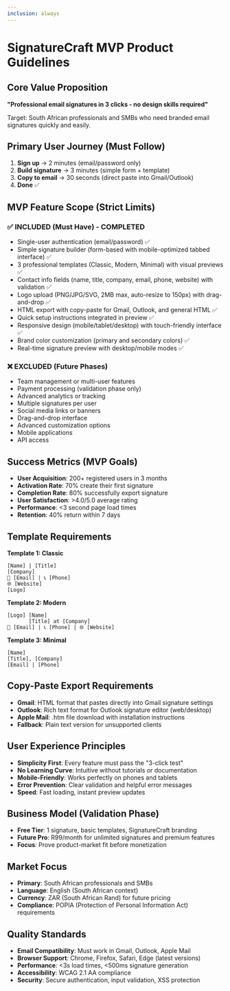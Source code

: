 ```yaml
---
inclusion: always
---
```


# SignatureCraft MVP Product Guidelines

## Core Value Proposition
**"Professional email signatures in 3 clicks - no design skills required"**

Target: South African professionals and SMBs who need branded email signatures quickly and easily.

## Primary User Journey (Must Follow)
1. **Sign up** → 2 minutes (email/password only)
2. **Build signature** → 3 minutes (simple form + template)
3. **Copy to email** → 30 seconds (direct paste into Gmail/Outlook)
4. **Done** ✅

## MVP Feature Scope (Strict Limits)

### ✅ INCLUDED (Must Have) - COMPLETED
- Single-user authentication (email/password) ✅
- Simple signature builder (form-based with mobile-optimized tabbed interface) ✅
- 3 professional templates (Classic, Modern, Minimal) with visual previews ✅
- Contact info fields (name, title, company, email, phone, website) with validation ✅
- Logo upload (PNG/JPG/SVG, 2MB max, auto-resize to 150px) with drag-and-drop ✅
- HTML export with copy-paste for Gmail, Outlook, and general HTML ✅
- Quick setup instructions integrated in preview ✅
- Responsive design (mobile/tablet/desktop) with touch-friendly interface ✅
- Brand color customization (primary and secondary colors) ✅
- Real-time signature preview with desktop/mobile modes ✅

### ❌ EXCLUDED (Future Phases)
- Team management or multi-user features
- Payment processing (validation phase only)
- Advanced analytics or tracking
- Multiple signatures per user
- Social media links or banners
- Drag-and-drop interface
- Advanced customization options
- Mobile applications
- API access

## Success Metrics (MVP Goals)
- **User Acquisition**: 200+ registered users in 3 months
- **Activation Rate**: 70% create their first signature
- **Completion Rate**: 80% successfully export signature
- **User Satisfaction**: >4.0/5.0 average rating
- **Performance**: <3 second page load times
- **Retention**: 40% return within 7 days

## Template Requirements
**Template 1: Classic**
```
[Name] | [Title]
[Company]
📧 [Email] | 📞 [Phone]
🌐 [Website]
[Logo]
```

**Template 2: Modern**
```
[Logo] [Name]
       [Title] at [Company]
📧 [Email] | 📞 [Phone] | 🌐 [Website]
```

**Template 3: Minimal**
```
[Name]
[Title], [Company]
[Email] | [Phone]
```

## Copy-Paste Export Requirements
- **Gmail**: HTML format that pastes directly into Gmail signature settings
- **Outlook**: Rich text format for Outlook signature editor (web/desktop)
- **Apple Mail**: .htm file download with installation instructions
- **Fallback**: Plain text version for unsupported clients

## User Experience Principles
- **Simplicity First**: Every feature must pass the "3-click test"
- **No Learning Curve**: Intuitive without tutorials or documentation
- **Mobile-Friendly**: Works perfectly on phones and tablets
- **Error Prevention**: Clear validation and helpful error messages
- **Speed**: Fast loading, instant preview updates

## Business Model (Validation Phase)
- **Free Tier**: 1 signature, basic templates, SignatureCraft branding
- **Future Pro**: R99/month for unlimited signatures and premium features
- **Focus**: Prove product-market fit before monetization

## Market Focus
- **Primary**: South African professionals and SMBs
- **Language**: English (South African context)
- **Currency**: ZAR (South African Rand) for future pricing
- **Compliance**: POPIA (Protection of Personal Information Act) requirements

## Quality Standards
- **Email Compatibility**: Must work in Gmail, Outlook, Apple Mail
- **Browser Support**: Chrome, Firefox, Safari, Edge (latest versions)
- **Performance**: <3s load times, <500ms signature generation
- **Accessibility**: WCAG 2.1 AA compliance
- **Security**: Secure authentication, input validation, XSS protection